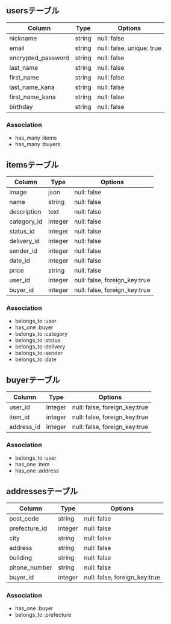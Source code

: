 ## usersテーブル

|Column            |Type  |Options                  |
|------------------|------|-------------------------|
|nickname          |string|null: false              |
|email             |string|null: false, unique: true|
|encrypted_password|string|null: false              |
|last_name         |string|null: false              |
|first_name        |string|null: false              |
|last_name_kana    |string|null: false              |
|first_name_kana   |string|null: false              |
|birthday          |string|null: false              |

### Association
- has_many :items
- has_many :buyers

## itemsテーブル

|Column            |Type   |Options                      |
|------------------|-------|-----------------------------|
|image             |json   |null: false                  |
|name              |string |null: false                  |
|description       |text   |null: false                  |
|category_id       |integer|null: false                  |
|status_id         |integer|null: false                  |
|delivery_id       |integer|null: false                  |
|sender_id         |integer|null: false                  |
|date_id           |integer|null: false                  |
|price             |string |null: false                  |
|user_id           |integer|null: false, foreign_key:true|
|buyer_id          |integer|null: false, foreign_key:true|

### Association
- belongs_to :user
- has_one :buyer
- belongs_to :category
- belongs_to :status
- belongs_to :delivery
- belongs_to :sender
- belongs_to :date

## buyerテーブル

|Column            |Type   |Options                      |
|------------------|-------|-----------------------------|
|user_id           |integer|null: false, foreign_key:true|
|item_id           |integer|null: false, foreign_key:true|
|address_id        |integer|null: false, foreign_key:true|

### Association
- belongs_to :user
- has_one :item
- has_one :address

## addressesテーブル

|Column            |Type   |Options                      |
|------------------|-------|-----------------------------|
|post_code         |string |null: false                  |
|prefecture_id     |integer|null: false                  |
|city              |string |null: false                  |
|address           |string |null: false                  |
|building          |string |null: false                  |
|phone_number      |string |null: false                  |
|buyer_id          |integer|null: false, foreign_key:true|

### Association
- has_one :buyer
- belongs_to :prefecture
